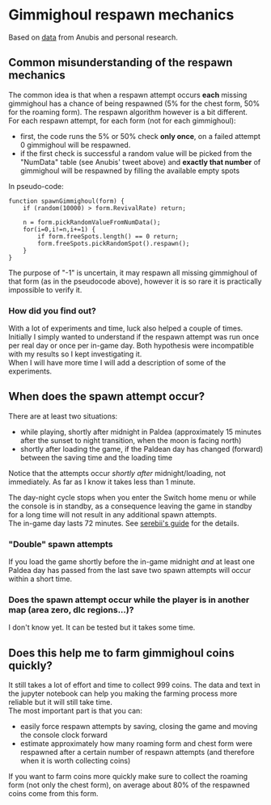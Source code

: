 # Gimmighoul respawn mechanics
Based on [data](https://twitter.com/Sibuna_Switch/status/1594002939450126338) from Anubis and personal research.

## Common misunderstanding of the respawn mechanics
The common idea is that when a respawn attempt occurs **each** missing gimmighoul has a chance of being respawned (5% for the chest form, 50% for the roaming form). The respawn algorithm however is a bit different.  
For each respawn attempt, for each form (not for each gimmighoul):
+ first, the code runs the 5% or 50% check **only once**, on a failed attempt 0 gimmighoul will be respawned.
+ if the first check is successful a random value will be picked from the "NumData" table (see Anubis' tweet above) and **exactly that number** of gimmighoul will be respawned by filling the available empty spots

In pseudo-code:
```
function spawnGimmighoul(form) {  
    if (random(10000) > form.RevivalRate) return;  

    n = form.pickRandomValueFromNumData();  
    for(i=0,i!=n,i+=1) {
        if form.freeSpots.length() == 0 return;
        form.freeSpots.pickRandomSpot().respawn();
    } 
}
```  

The purpose of "-1" is uncertain, it may respawn all missing gimmighoul of that form (as in the pseudocode above), however it is so rare it is practically impossible to verify it.  
### How did you find out?
With a lot of experiments and time, luck also helped a couple of times.  
Initially I simply wanted to understand if the respawn attempt was run once per real day or once per in-game day. Both hypothesis were incompatible with my results so I kept investigating it.  
When I will have more time I will add a description of some of the experiments.  

## When does the spawn attempt occur?  
There are at least two situations:
+ while playing, shortly after midnight in Paldea (approximately 15 minutes after the sunset to night transition, when the moon is facing north)
+ shortly after loading the game, if the Paldean day has changed (forward) between the saving time and the loading time  
  
Notice that the attempts occur *shortly after* midnight/loading, not immediately. As far as I know it takes less than 1 minute.  
  
The day-night cycle stops when you enter the Switch home menu or while the console is in standby, as a consequence leaving the game in standby for a long time will not result in any additional spawn attempts.  
The in-game day lasts 72 minutes. See [serebii's guide](https://www.serebii.net/scarletviolet/daynightcycle.shtml) for the details.  
### "Double" spawn attempts
If you load the game shortly before the in-game midnight *and* at least one Paldea day has passed from the last save two spawn attempts will occur within a short time.  
### Does the spawn attempt occur while the player is in another map (area zero, dlc regions...)?
I don't know yet. It can be tested but it takes some time.  

## Does this help me to farm gimmighoul coins quickly?
It still takes a lot of effort and time to collect 999 coins. The data and text in the jupyter notebook can help you making the farming process more reliable but it will still take time.  
The most important part is that you can:  
+ easily force respawn attempts by saving, closing the game and moving the console clock forward
+ estimate approximately how many roaming form and chest form were respawned after a certain number of respawn attempts (and therefore when it is worth collecting coins)
  
  
If you want to farm coins more quickly make sure to collect the roaming form (not only the chest form), on average about 80% of the respawned coins come from this form.
